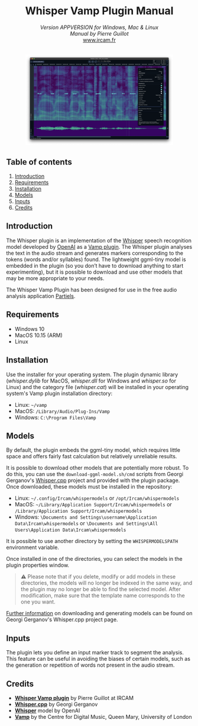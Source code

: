 <h1 align="center">Whisper Vamp Plugin Manual</h1>

<p align="center">
<i>Version APPVERSION for Windows, Mac & Linux</i><br>
<i>Manual by Pierre Guillot</i><br>
<a href="www.ircam.fr">www.ircam.fr</a><br><br>
</p>

<p align="center">
<img src="../resource/Screenshot.png" alt="Example" width="400"/>
</p>

## Table of contents

1. [Introduction](#introduction)
2. [Requirements](#system-requirements)
3. [Installation](#installation)
4. [Models](#models)
5. [Inputs](#inputs)
5. [Credits](#credits)

## Introduction

The Whisper plugin is an implementation of the [Whisper](https://github.com/openai/whisper) speech recognition model developed by [OpenAI](https://openai.com/) as a [Vamp plugin](https://www.vamp-plugins.org/). The Whisper plugin analyses the text in the audio stream and generates markers corresponding to the tokens (words and/or syllables) found. The lightweight ggml-tiny model is embedded in the plugin (so you don’t have to download anything to start experimenting), but it is possible to download and use other models that may be more appropriate to your needs.

The Whisper Vamp Plugin has been designed for use in the free audio analysis application [Partiels](https://forum.ircam.fr/projects/detail/partiels/).

## Requirements

- Windows 10
- MacOS 10.15 (ARM)
- Linux

## Installation

Use the installer for your operating system. The plugin dynamic library (*whisper.dylib* for MacOS, *whisper.dll* for Windows and *whisper.so* for Linux) and the category file (*whisper.cat*) will be installed in your operating system's Vamp plugin installation directory:
- Linux: `~/vamp`
- MacOS: `/Library/Audio/Plug-Ins/Vamp`
- Windows: `C:\Program Files\Vamp`

## Models

By default, the plugin embeds the ggml-tiny model, which requires little space and offers fairly fast calculation but relatively unreliable results.  

It is possible to download other models that are potentially more robust. To do this, you can use the `download-ggml-model.sh/cmd` scripts from Georgi Gerganov's [Whisper.cpp](https://github.com/ggerganov/whisper.cpp) project and provided with the plugin package. Once downloaded, these models must be installed in the repository:
- Linux: `~/.config/Ircam/whispermodels` or `/opt/Ircam/whispermodels`
- MacOS: `~/Library/Application Support/Ircam/whispermodels` or `/Library/Application Support/Ircam/whispermodels`
- Windows: `\Documents and Settings\username\Application Data\Ircam\whispermodels` or `\Documents and Settings\All Users\Application Data\Ircam\whispermodels`

It is possible to use another directory by setting the `WHISPERMODELSPATH` environment variable. 

Once installed in one of the directories, you can select the models in the plugin properties window. 

> ⚠️ Please note that if you delete, modify or add models in these directories, the models will no longer be indexed in the same way, and the plugin may no longer be able to find the selected model. After modification, make sure that the template name corresponds to the one you want.

[Further information](https://github.com/ggerganov/whisper.cpp/blob/master/models/README.md#available-models) on downloading and generating models can be found on Georgi Gerganov's Whisper.cpp project page. 

## Inputs

The plugin lets you define an input marker track to segment the analysis. This feature can be useful in avoiding the biases of certain models, such as the generation or repetition of words not present in the audio stream.

## Credits

- **[Whisper Vamp plugin](https://www.ircam.fr/)** by Pierre Guillot at IRCAM
- **[Whisper.cpp](https://github.com/ggerganov/whisper.cpp)** by Georgi Gerganov
- **[Whisper](https://github.com/openai/whisper)** model by OpenAI
- **[Vamp](www.vamp-plugins.org)** by the Centre for Digital Music, Queen Mary, University of London

